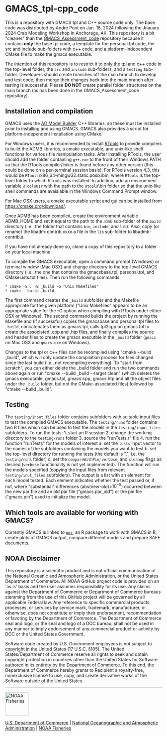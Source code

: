 # GMACS_tpl-cpp_code

This is a repository with GMACS tpl and C++ source code only. The base code was distributed by Andre Punt on Jan. 18, 2024 following the Jnauary 2024 Crab Modeling Workshop in Anchorage, AK. This repository is a bit "cleaner" than the [GMACS_Assessment_code](https://github.com/GMACS-project/GMACS_Assessment_code) repository because it contains **only** the base tpl code, a template for the personal.tpl code, the src and include sub-folders with c++ code, and a platform-independent CMake file to make the gmacs executable. 

The intention of this repository is to restrict it to only the tpl and c++ code in the top-level folder, the `src` and `include` sub-folders, and a `testing` sub-folder. Developers should create branches off the main branch to develop and test code, then merge their changes back into the main branch after testing is successful. Please **DO NOT** create parallel folder structures on the main branch (as has been done in the GMACS_Assessment_code repository).

## Installation and compilation

GMACS uses the [AD Model Builder](http://www.admb-project.org) C++ libraries, so these must be installed prior to installing and using GMACS. GMACS also provides a script for platform-independent installation using CMake. 

For Windows users, it is recommended to install [RTools](https://cran.r-project.org/bin/windows/Rtools/rtools43/rtools.html) to provide compilers to build the ADMB libraries, a cmake executable, and unix-like shell functions for various file manipulation tasks. After installing RTools, the user should add the folder containing `g++.exe` to the front of their Windows PATH so that the RTools compiler/linker is found before any other version (this could be done on a per-terminal session basis). For RTools version 4.3, this would be `RTools`\x86_64-mingw32.static.posix\bin, where `RTools` is the top-level folder to which RTools was installed. In addition, add an environment variable `RToolsUsr` with the path to the `Rtools`\bin folder so that the unix-like shell commands are avaialable in the Windows Command Prompt window.

For Mac OSX users, a cmake executable script and gui can be installed from https://cmake.org/download/.

Once ADMB has been compiled, create the environment variable ADMB_HOME and set it equal to the path to the `admb` sub-folder of the `build` directory (i.e., the folder that contains `bin`, `include`, and `lib`). Also, copy (or rename) the libadm-contrib.xxxx.a file in the `lib` sub-folder to libadmb-contrib.a.

If you have not already done so, clone a copy of this repository to a folder on your local machine.

To compile the GMACS executable, open a command prompt (Windows) or terminal window (Mac OSX) and change directory to the top-level GMACS directory (i.e., the one that contains the gmacsbase.tpl, personal.tpl, and CMakeLists.txt files). Then run the following commands:

    * cmake -S . -B _build -G "Unix Makefiles"
    * cmake --build _build

The first command creates the `_build` subfolder and the Makefile appropriate for the given platform ("Unix Makefiles" appears to be an appropriate value for the -G option when compiling with RTools under either OSX or Windows). The second command builds the project by running the Makefile and (if successful) copies the gmacsbase and personal tpl files to `_build`, concatenates them as gmacs.tpl, calls tpl2cpp on gmacs.tpl to create the associated .cpp and .htp files, and finally compiles the source and header files to create the gmacs executble in the `_build` folder (`gmacs` on Mac OSX and `gmacs.exe` on Windows).

Changes to the tpl or c++ files can be recompiled using "cmake --build _build", which will only update the compilation process for files changed since the last build (i.e., not recompiling everything). To "start from scratch", you can either delete the _build folder and run the two commands above again or run "cmake --build _build --target clean" (which deletes the gmacs executable, gmacs.tpl, gmacs.cpp, gmacs.htp and all the object files under the `_build` folder, but not the CMake-associated files) followed by "cmake --build _build".

## Testing

The `testing/input_files` folder contains subfolders with suitable input files to test the compiled GMACS executable. The `testing/runs` folder contains two R files which can be used to test the models in the `testing/input_files` subfolders. To run the tests: 
    1. start an R session
    2. change the working directory to the `testing/runs` folder
    3. source the "runTests.r" file
    4. run the function "runTests" for the models of interest 
        a. set the `tests` input vector to the names of the subfolders containing the models you want to test
        b. set the top-level directory for running the tests (the default is ".", i.e. the `testing/runs` folder)
        c. set the `compareWithPin`, `verbose`, and `cleanup` flags as desired (`verbose` functionality is not yet implemented).
The function will run the models specified (copying the input files from relevant `testing/inut_files` subfolders). The output is a list with an element for each model tested. Each element indicates whether the test passed or, if not, where "substantial" differences (abs(new-old)>$10^{-5}$) occurred between the new par file and an old par file ("gmacs.par_old") or the pin file ("gmacs.pin") used to initialize the model.

## Which tools are available for working with GMACS?

Currently GMACS is linked to [`gmr`](gmacs-project.github.io/gmr/), an R package to work with GMACS in R, create plots of GMACS output, compare different models and prepare SAFE documents.

## NOAA Disclaimer

This repository is a scientific product and is not official communication of the National Oceanic and Atmospheric Administration, or the United States Department of Commerce. All NOAA GitHub project code is provided on an 'as is' basis and the user assumes responsibility for its use. Any claims against the Department of Commerce or Department of Commerce bureaus stemming from the use of this GitHub project will be governed by all applicable Federal law. Any reference to specific commercial products, processes, or services by service mark, trademark, manufacturer, or otherwise, does not constitute or imply their endorsement, recommendation or favoring by the Department of Commerce. The Department of Commerce seal and logo, or the seal and logo of a DOC bureau, shall not be used in any manner to imply endorsement of any commercial product or activity by DOC or the United States Government.

Software code created by U.S. Government employees is not subject to copyright in the United States (17 U.S.C. §105). The United States/Department of Commerce reserve all rights to seek and obtain copyright protection in countries other than the United States for Software authored in its entirety by the Department of Commerce. To this end, the Department of Commerce hereby grants to Recipient a royalty-free, nonexclusive license to use, copy, and create derivative works of the Software outside of the United States.

****************************

<img src="https://raw.githubusercontent.com/nmfs-general-modeling-tools/nmfspalette/main/man/figures/noaa-fisheries-rgb-2line-horizontal-small.png" height="75" alt="NOAA Fisheries">

[U.S. Department of Commerce](https://www.commerce.gov/) | [National Oceanographic and Atmospheric Administration](https://www.noaa.gov) | [NOAA Fisheries](https://www.fisheries.noaa.gov/)
